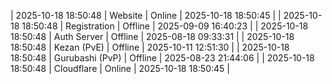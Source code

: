 | 2025-10-18 18:50:48 | Website | Online | 2025-10-18 18:50:45 |
| 2025-10-18 18:50:48 | Registration | Offline | 2025-09-09 16:40:23 |
| 2025-10-18 18:50:48 | Auth Server | Offline | 2025-08-18 09:33:31 |
| 2025-10-18 18:50:48 | Kezan (PvE) | Offline | 2025-10-11 12:51:30 |
| 2025-10-18 18:50:48 | Gurubashi (PvP) | Offline | 2025-08-23 21:44:06 |
| 2025-10-18 18:50:48 | Cloudflare | Online | 2025-10-18 18:50:45 |
